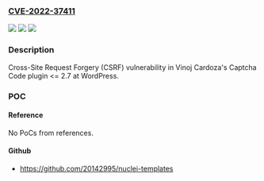 ### [CVE-2022-37411](https://cve.mitre.org/cgi-bin/cvename.cgi?name=CVE-2022-37411)
![](https://img.shields.io/static/v1?label=Product&message=Captcha%20Code%20(WordPress%20plugin)&color=blue)
![](https://img.shields.io/static/v1?label=Version&message=%3C%3D%202.7%3C%3D%202.7%20&color=brighgreen)
![](https://img.shields.io/static/v1?label=Vulnerability&message=CWE-352%20Cross-Site%20Request%20Forgery%20(CSRF)&color=brighgreen)

### Description

Cross-Site Request Forgery (CSRF) vulnerability in Vinoj Cardoza's Captcha Code plugin <= 2.7 at WordPress.

### POC

#### Reference
No PoCs from references.

#### Github
- https://github.com/20142995/nuclei-templates

